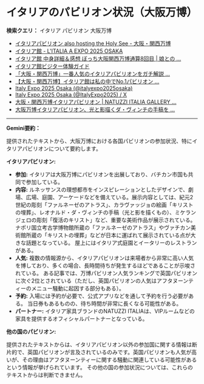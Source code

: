 # イタリアのパビリオン状況（大阪万博）

**検索クエリ：** イタリア パビリオン 大阪万博

- [イタリアパビリオン also hosting the Holy See - 大阪・関西万博](https://www.expo2025.or.jp/official-participant/italy/)
- [イタリア館 - L'ITALIA A EXPO 2025 OSAKA](https://www.italyexpo2025osaka.it/ja/itariaguan)
- [イタリア館 中身詳細＆感想 ぼっち大阪関西万博通算8回目 | 娘との ...](https://ameblo.jp/wakochi0316/entry-12905719318.html)
- [イタリア館ビジター体験ガイド](https://www.italyexpo2025osaka.it/ja)
- [「大阪・関西万博」一番人気のイタリアパビリオンをガチ解説 ...](https://lovewalker.jp/elem/000/004/268/4268276/)
- [【大阪・関西万博】イタリア館は私の中でNo.1パビリオン ...](https://yukonosuke.com/entry/osaka_banpaku_italy)
- [Italy Expo 2025 Osaka (@italyexpo2025osaka)](https://www.instagram.com/italyexpo2025osaka/?hl=ja)
- [Italy Expo 2025 Osaka (@ItalyExpo2025) / X](https://x.com/italyexpo2025?lang=ja)
- [大阪・関西万博イタリアパビリオン | NATUZZI ITALIA GALLERY ...](https://www.natuzzi-italia.jp/topics/%E5%A4%A7%E9%98%AA%E3%83%BB%E9%96%A2%E8%A5%BF%E4%B8%87%E5%8D%9A%E3%82%A4%E3%82%BF%E3%83%AA%E3%82%A2%E3%83%91%E3%83%93%E3%83%AA%E3%82%AA%E3%83%B3/)
- [大阪万博イタリアパビリオン、光と影描くダ・ヴィンチの手稿を ...](https://www.nikkei.com/article/DGXZQOUF149SJ0U5A710C2000000/)


---

**Gemini要約：**

提供されたテキストから、大阪万博における各国パビリオンの参加状況、特にイタリアパビリオンについて要約します。

**イタリアパビリオン:**

* **参加:** イタリアは大阪万博にパビリオンを出展しており、バチカン市国も共同で参加している。
* **内容:**  ルネッサンスの理想都市をインスピレーションとしたデザインで、劇場、広場、庭園、アーケードなどを備えている。展示内容としては、紀元2世紀の彫刻「ファルネーゼのアトラス」、カラヴァッジョの絵画「キリストの埋葬」、レオナルド・ダ・ヴィンチの手稿（光と影を描くもの）、ミケランジェロの彫刻「復活のキリスト」など、重要な美術作品が展示されている。  ナポリ国立考古学博物館所蔵の「ファルネーゼのアトラス」やヴァチカン美術館所蔵の「キリストの埋葬」などが日本に運ばれて展示されている点が大きな話題となっている。  屋上にはイタリア式庭園とイータリーのレストランがある。
* **人気:**  複数の情報源から、イタリアパビリオンは来場者から非常に高い人気を博しており、多くの場合、長時間待ちが発生するほどであることが示唆されている。  ある記事では、万博パビリオン人気ランキングで英国パビリオンに次ぐ2位とされている（ただし、英国パビリオンの人気はアフタヌーンティーのメニュー騒動に起因する部分もある）。
* **予約:**  入場には予約が必要で、公式アプリなどを通して予約を行う必要がある。 当日券もあるものの、待ち時間が非常に長くなる可能性がある。
* **パートナー:**  イタリア家具ブランドのNATUZZI ITALIAは、VIPルームなどの家具を提供するオフィシャルパートナーとなっている。


**他の国のパビリオン:**

提供されたテキストからは、イタリアパビリオン以外の参加国に関する情報は断片的で、英国パビリオンが言及されているのみです。英国パビリオンも人気が高いが、その理由はアフタヌーンティーに関する騒動に関連している可能性があるという情報が挙げられています。  その他の国の参加状況については、これらのテキストからは判断できません。

